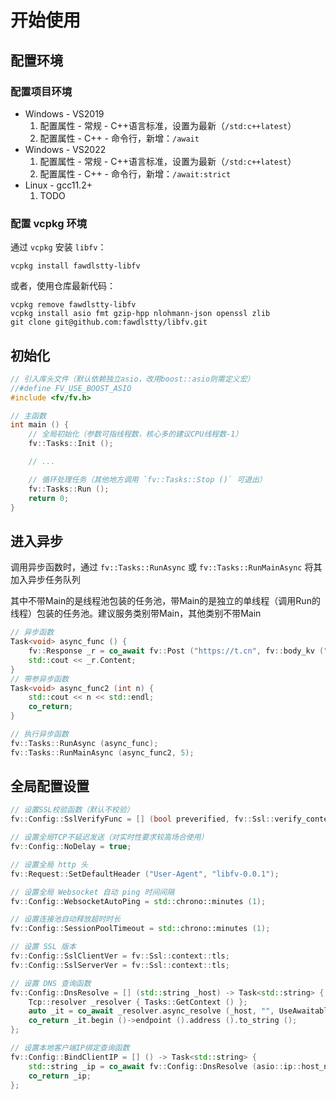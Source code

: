 # 开始使用

## 配置环境

### 配置项目环境

- Windows - VS2019
	1. 配置属性 - 常规 - C++语言标准，设置为最新（`/std:c++latest`）
	2. 配置属性 - C++ - 命令行，新增：`/await`
- Windows - VS2022
	1. 配置属性 - 常规 - C++语言标准，设置为最新（`/std:c++latest`）
	2. 配置属性 - C++ - 命令行，新增：`/await:strict`
- Linux - gcc11.2+
	1. TODO

### 配置 vcpkg 环境

通过 `vcpkg` 安装 `libfv`：

```
vcpkg install fawdlstty-libfv
```

或者，使用仓库最新代码：

```
vcpkg remove fawdlstty-libfv
vcpkg install asio fmt gzip-hpp nlohmann-json openssl zlib
git clone git@github.com:fawdlstty/libfv.git
```

## 初始化

```cpp
// 引入库头文件（默认依赖独立asio，改用boost::asio则需定义宏）
//#define FV_USE_BOOST_ASIO
#include <fv/fv.h>

// 主函数
int main () {
	// 全局初始化（参数可指线程数，核心多的建议CPU线程数-1）
	fv::Tasks::Init ();

	// ...

	// 循环处理任务（其他地方调用 `fv::Tasks::Stop ()` 可退出）
	fv::Tasks::Run ();
	return 0;
}
```

## 进入异步

调用异步函数时，通过 `fv::Tasks::RunAsync` 或 `fv::Tasks::RunMainAsync` 将其加入异步任务队列

其中不带Main的是线程池包装的任务池，带Main的是独立的单线程（调用Run的线程）包装的任务池。建议服务类别带Main，其他类别不带Main

```cpp
// 异步函数
Task<void> async_func () {
	fv::Response _r = co_await fv::Post ("https://t.cn", fv::body_kv ("a", "aaa"));
	std::cout << _r.Content;
}
// 带参异步函数
Task<void> async_func2 (int n) {
	std::cout << n << std::endl;
	co_return;
}

// 执行异步函数
fv::Tasks::RunAsync (async_func);
fv::Tasks::RunMainAsync (async_func2, 5);
```

## 全局配置设置

```cpp
// 设置SSL校验函数（默认不校验）
fv::Config::SslVerifyFunc = [] (bool preverified, fv::Ssl::verify_context &ctx) { return true; };

// 设置全局TCP不延迟发送（对实时性要求较高场合使用）
fv::Config::NoDelay = true;

// 设置全局 http 头
fv::Request::SetDefaultHeader ("User-Agent", "libfv-0.0.1");

// 设置全局 Websocket 自动 ping 时间间隔
fv::Config::WebsocketAutoPing = std::chrono::minutes (1);

// 设置连接池自动释放超时时长
fv::Config::SessionPoolTimeout = std::chrono::minutes (1);

// 设置 SSL 版本
fv::Config::SslClientVer = fv::Ssl::context::tls;
fv::Config::SslServerVer = fv::Ssl::context::tls;

// 设置 DNS 查询函数
fv::Config::DnsResolve = [] (std::string _host) -> Task<std::string> {
	Tcp::resolver _resolver { Tasks::GetContext () };
	auto _it = co_await _resolver.async_resolve (_host, "", UseAwaitable);
	co_return _it.begin ()->endpoint ().address ().to_string ();
};

// 设置本地客户端IP绑定查询函数
fv::Config::BindClientIP = [] () -> Task<std::string> {
	std::string _ip = co_await fv::Config::DnsResolve (asio::ip::host_name ());
	co_return _ip;
};
```
